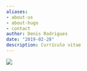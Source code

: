 ```yaml
---
aliases:
- about-us
- about-hugo
- contact
author: Denis Rodrigues
date: "2019-02-28"
description: Currículo vitae
---
```


![](https://media.tenor.com/images/618f1cc8de509138d44a37bfd5e3412f/tenor.gif)
